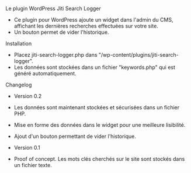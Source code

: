 Le plugin WordPress Jiti Search Logger
* Ce plugin pour WordPress ajoute un widget dans l'admin du CMS, affichant les dernières recherches effectuées sur votre site.
* Un bouton permet de vider l'historique.

Installation
* Placez jiti-search-logger.php dans "/wp-content/plugins/jiti-search-logger".
* Les données sont stockées dans un fichier "keywords.php" qui est généré automatiquement.

Changelog
* Version 0.2
* Les données sont maintenant stockées et sécurisées dans un fichier PHP.
* Mise en forme des données dans le widget pour une meilleure lisibilité.
* Ajout d'un bouton permettant de vider l'historique.

* Version 0.1
* Proof of concept. Les mots clés cherchés sur le site sont stockés dans un fichier texte.
